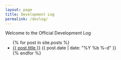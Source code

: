 ```yaml
---
layout: page
title: Development Log
permalink: /devlog/
---
```


Welcome to the Official Development Log

<ul>
  {% for post in site.posts %}
    <li>
      <a href="{{ post.url }}">{{ post.title }}</a>
      {{ post.date | date: "%Y %b %-d" }}
    </li>
  {% endfor %}
</ul>
